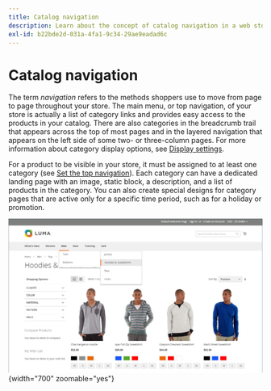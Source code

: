 ```yaml
---
title: Catalog navigation
description: Learn about the concept of catalog navigation in a web store.
exl-id: b22bde2d-031a-4fa1-9c34-29ae9eadad6c
---
```

# Catalog navigation

The term _navigation_ refers to the methods shoppers use to move from page to page throughout your store. The main menu, or top navigation, of your store is actually a list of category links and provides easy access to the products in your catalog. There are also categories in the breadcrumb trail that appears across the top of most pages and in the layered navigation that appears on the left side of some two- or three-column pages. For more information about category display options, see [Display settings](categories-display-settings.md).

For a product to be visible in your store, it must be assigned to at least one category (see [Set the top navigation](navigation-top.md)). Each category can have a dedicated landing page with an image, static block, a description, and a list of products in the category. You can also create special designs for category pages that are active only for a specific time period, such as for a holiday or promotion.

![Catalog navigation on the storefront](./assets/storefront-menu-levels.png){width="700" zoomable="yes"}
